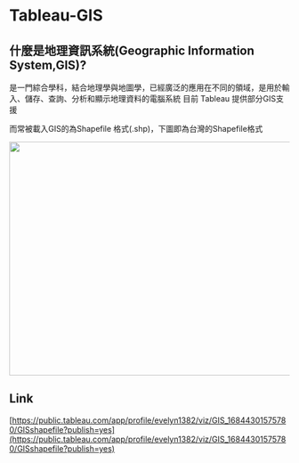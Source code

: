 # Tableau-GIS

## 什麼是地理資訊系統(Geographic Information System,GIS)?
是一門綜合學科，結合地理學與地圖學，已經廣泛的應用在不同的領域，是用於輸入、儲存、查詢、分析和顯示地理資料的電腦系統
目前 Tableau 提供部分GIS支援

而常被載入GIS的為Shapefile 格式(.shp)，下圖即為台灣的Shapefile格式


<img width="580" height="420" src="https://github.com/EvelynWANG1113/Tableau-GIS/blob/main/GIS.png"/>

## Link
[https://public.tableau.com/app/profile/evelyn1382/viz/GIS_16844301575780/GISshapefile?publish=yes](https://public.tableau.com/app/profile/evelyn1382/viz/GIS_16844301575780/GISshapefile?publish=yes)

